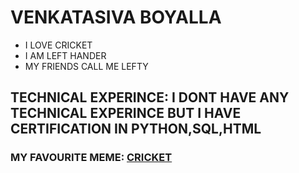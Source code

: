 # VENKATASIVA BOYALLA
- I LOVE CRICKET
- I AM LEFT HANDER
- MY FRIENDS CALL ME LEFTY
## TECHNICAL EXPERINCE: I DONT HAVE ANY TECHNICAL EXPERINCE BUT I HAVE CERTIFICATION IN PYTHON,SQL,HTML 
### MY FAVOURITE MEME: [CRICKET](https://i.pinimg.com/originals/57/3a/a8/573aa84f142a23120424636457941347.jpg)
